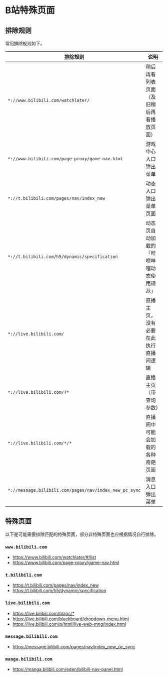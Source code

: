 # B站特殊页面

## 排除规则

常用排除规则如下。

| 排除规则                                               | 说明                                     |
| ------------------------------------------------------ | ---------------------------------------- |
| `*://www.bilibili.com/watchlater/`                     | 稍后再看列表页面（及旧稍后再看播放页面） |
| `*://www.bilibili.com/page-proxy/game-nav.html`        | 游戏中心入口弹出菜单                     |
| `*://t.bilibili.com/pages/nav/index_new`               | 动态入口弹出菜单页面                     |
| `*://t.bilibili.com/h5/dynamic/specification`          | 动态页自动加载的「哔哩哔哩动态使用规范」 |
| `*://live.bilibili.com/`                               | 直播主页，没有必要在此执行直播间逻辑     |
| `*://live.bilibili.com/?*`                             | 直播主页（带查询参数）                   |
| `*://live.bilibili.com/*/*`                            | 直播间中可能会加载的各种奇葩页面         |
| `*://message.bilibili.com/pages/nav/index_new_pc_sync` | 消息入口弹出菜单                         |

## 特殊页面

以下是可能需要排除匹配的特殊页面，部分非特殊页面也应根据情况自行排除。

### `www.bilibili.com`

* <https://www.bilibili.com/watchlater/#/list>
* <https://www.bilibili.com/page-proxy/game-nav.html>

### `t.bilibili.com`

* <https://t.bilibili.com/pages/nav/index_new>
* <https://t.bilibili.com/h5/dynamic/specification>

### `live.bilibili.com`

* <https://live.bilibili.com/blanc/*>
* <https://live.bilibili.com/blackboard/dropdown-menu.html>
* <https://live.bilibili.com/p/html/live-web-mng/index.html>

### `message.bilibili.com`

* <https://message.bilibili.com/pages/nav/index_new_pc_sync>

### `manga.bilibili.com`

* <https://manga.bilibili.com/eden/bilibili-nav-panel.html>
